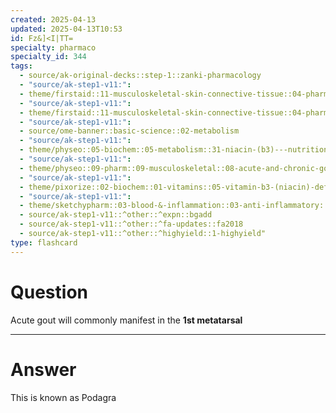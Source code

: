 ```yaml
---
created: 2025-04-13
updated: 2025-04-13T10:53
id: Fz&]<I|TT=
specialty: pharmaco
specialty_id: 344
tags:
  - source/ak-original-decks::step-1::zanki-pharmacology
  - "source/ak-step1-v11:": 
  - theme/firstaid::11-musculoskeletal-skin-connective-tissue::04-pharm::09-gout-drugs
  - "source/ak-step1-v11:": 
  - theme/firstaid::11-musculoskeletal-skin-connective-tissue::04-pharm::09-gout-drugs::*basics::gout
  - "source/ak-step1-v11:": 
  - source/ome-banner::basic-science::02-metabolism
  - "source/ak-step1-v11:": 
  - theme/physeo::05-biochem::05-metabolism::31-niacin-(b3)---nutrition
  - "source/ak-step1-v11:": 
  - theme/physeo::09-pharm::09-musculoskeletal::08-acute-and-chronic-gout-treatment
  - "source/ak-step1-v11:": 
  - theme/pixorize::02-biochem::01-vitamins::05-vitamin-b3-(niacin)-deficiency-&-excess
  - "source/ak-step1-v11:": 
  - theme/sketchypharm::03-blood-&-inflammation::03-anti-inflammatory::02-gout-drugs::zanki-extra
  - source/ak-step1-v11::^other::^expn::bgadd
  - source/ak-step1-v11::^other::^fa-updates::fa2018
  - source/ak-step1-v11::^other::^highyield::1-highyield"
type: flashcard
---
```


# Question
Acute gout will commonly manifest in the **1st metatarsal**

---

# Answer
This is known as Podagra